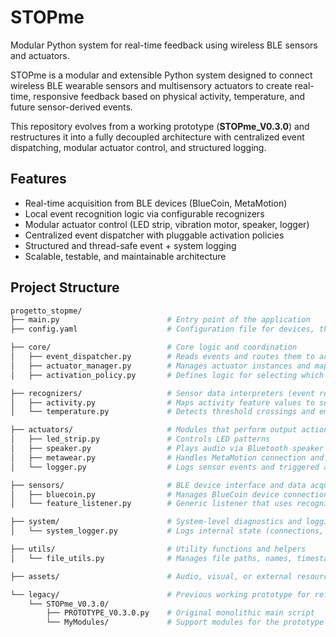# STOPme  
Modular Python system for real-time feedback using wireless BLE sensors and actuators.

STOPme is a modular and extensible Python system designed to connect wireless BLE wearable sensors and multisensory actuators to create real-time, responsive feedback based on physical activity, temperature, and future sensor-derived events.

This repository evolves from a working prototype (**STOPme_V0.3.0**) and restructures it into a fully decoupled architecture with centralized event dispatching, modular actuator control, and structured logging.

## Features

- Real-time acquisition from BLE devices (BlueCoin, MetaMotion)
- Local event recognition logic via configurable recognizers
- Modular actuator control (LED strip, vibration motor, speaker, logger)
- Centralized event dispatcher with pluggable activation policies
- Structured and thread-safe event + system logging
- Scalable, testable, and maintainable architecture

## Project Structure

```bash
progetto_stopme/
├── main.py                        # Entry point of the application
├── config.yaml                    # Configuration file for devices, thresholds, mappings

├── core/                          # Core logic and coordination
│   ├── event_dispatcher.py        # Reads events and routes them to actuators
│   ├── actuator_manager.py        # Manages actuator instances and mappings
│   ├── activation_policy.py       # Defines logic for selecting which actuators to trigger

├── recognizers/                   # Sensor data interpreters (event recognition)
│   ├── activity.py                # Maps activity feature values to semantic events
│   └── temperature.py             # Detects threshold crossings and emits events

├── actuators/                     # Modules that perform output actions
│   ├── led_strip.py               # Controls LED patterns
│   ├── speaker.py                 # Plays audio via Bluetooth speaker
│   ├── metawear.py                # Handles MetaMotion connection and vibration
│   └── logger.py                  # Logs sensor events and triggered actuations

├── sensors/                       # BLE device interface and data acquisition
│   ├── bluecoin.py                # Manages BlueCoin device connections and data
│   └── feature_listener.py        # Generic listener that uses recognizers

├── system/                        # System-level diagnostics and logging
│   └── system_logger.py           # Logs internal state (connections, errors, etc.)

├── utils/                         # Utility functions and helpers
│   └── file_utils.py              # Manages file paths, names, timestamps

├── assets/                        # Audio, visual, or external resources (e.g. patterns, mp3s)

└── legacy/                        # Previous working prototype for reference only
    └── STOPme_V0.3.0/
        ├── PROTOTYPE_V0.3.0.py    # Original monolithic main script
        └── MyModules/             # Support modules for the prototype
